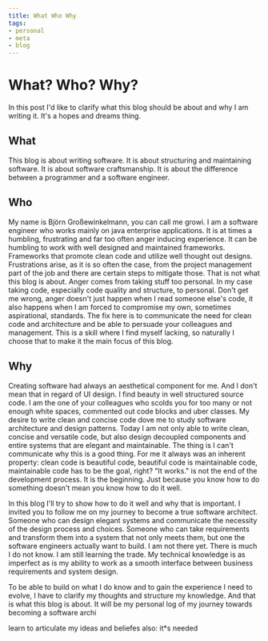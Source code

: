 ```yaml
---
title: What Who Why
tags:
- personal
- meta
- blog
---
```

# What? Who? Why?
In this post I'd like to clarify what this blog should be about and why I am writing it. It's a hopes and dreams thing.

## What
This blog is about writing software. It is about structuring and maintaining software. It is about software craftsmanship. It is about the difference between a programmer and a software engineer.

## Who 
My name is Björn Großewinkelmann, you can call me growi. I am a software engineer who works mainly on java enterprise applications. It is at times a humbling, frustrating and far too often anger inducing experience. 
It can be humbling to work with well designed and maintained frameworks. Frameworks that promote clean code and utilize well thought out designs.
Frustrations arise, as it is so often the case, from the project management part of the job and there are certain steps to mitigate those. That is not what this blog is about.
Anger comes from taking stuff too personal. In my case taking code, especially code quality and structure, to personal. Don't get me wrong, anger doesn't just happen when I read someone else's code, it also happens when I am forced to compromise my own, sometimes aspirational, standards. The fix here is to communicate the need for clean code and architecture and be able to persuade your colleagues and management. This is a skill where I find myself lacking, so naturally I choose that to make it the main focus of this blog.

## Why

Creating software had always an aesthetical component for me. And I don't mean that in regard of UI design. I find beauty in well structured source code. I am the one of your colleagues who scolds you for too many or not enough white spaces, commented out code blocks and uber classes. 
My desire to write clean and concise code dove me to study software architecture and design patterns. Today I am not only able to write clean, concise and versatile code, but also design decoupled components and entire systems that are elegant and maintainable. The thing is I can't communicate why this is a good thing. For me it always was an inherent property: clean code is beautiful code, beautiful code is maintainable code, maintainable code has to be the goal, right? "It works." is not the end of the development process. It is the beginning. Just because you know how to do something doesn't mean you know how to do it well.

In this blog I'll try to show how to do it well and why that is important. I invited you to follow me on my journey to become a true software architect. Someone who can design elegant systems and communicate the necessity of the design process and choices. Someone who can take requirements and transform them into a system that not only meets them, but one the software engineers actually want to build.
I am not there yet. There is much I do not know. I am still learning the trade. My technical knowledge is as imperfect as is my ability to work as a smooth interface between business requirements and system design.

To be able to build on what I do know and to gain the experience I need to evolve, I have to clarify my thoughts and structure my knowledge. And that is what this blog is about. It will be my personal log of my journey towards becoming a software archi

 


learn to articulate my ideas and beliefes
also: it*s needed
<!--stackedit_data:
eyJoaXN0b3J5IjpbMjAzNDIwMzk5MywtNDY1MDc0MDEyLDE2NT
c3NzA0MjksLTUyNzEyMjI3MywtOTQ0NDY3ODIzLDE0MjAwNTQy
NDMsLTEwMTAyMjM0MSwxMDU1OTgxNTI0LDIwMDc2MTAwODYsLT
MzNjA5ODc4NSwxOTgzODM1NDI1LC0yMDA5Mjk3MDM3LC0xNTg0
OTYxMTQ3LC00NDQ2OTk5MTQsMTQ4MTY4OTEwMywtNjEwMzczND
c4LC0xMDk5ODQzOTIsLTU1MTI1MjAyMCwxOTYzNjUzMTk0LDEy
NTExNDE0NjddfQ==
-->